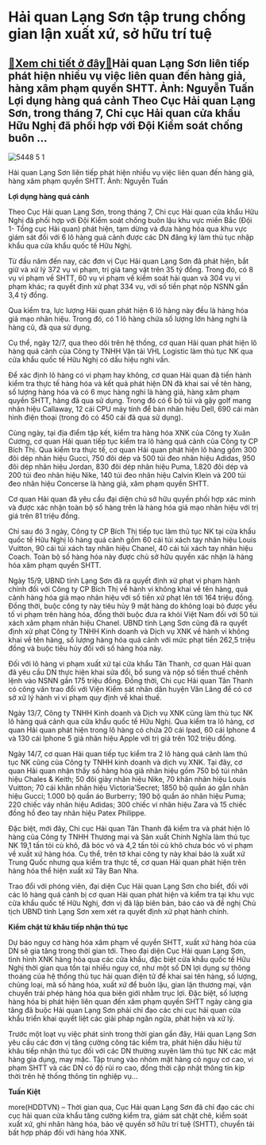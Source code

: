 Hải quan Lạng Sơn tập trung chống gian lận xuất xứ, sở hữu trí tuệ
==================================================================

[:gift:Xem chi tiết ở đây:gift:](https://hddtvn.com/hai-quan-lang-son-tap-trung-chong-gian-lan-xuat-xu-so-huu-tri-tue/)Hải quan Lạng Sơn liên tiếp phát hiện nhiều vụ việc liên quan đến hàng giả, hàng xâm phạm quyền SHTT. Ảnh: Nguyễn Tuấn Lợi dụng hàng quá cảnh Theo Cục Hải quan Lạng Sơn, trong tháng 7, Chi cục Hải quan cửa khẩu Hữu Nghị đã phối hợp với Đội Kiểm soát chống buôn …
----------------------------------------------------------------------------------------------------------------------------------------------------------------------------------------------------------------------------------------------------------------------





![5448 5 1](https://haiquanonline.com.vn/stores/news_dataimages/hoannm/092020/23/16/in_article/5448_5-1.jpg?rt=20200924091438 "Hải quan Lạng Sơn liên tiếp phát hiện nhiều vụ việc liên quan đến hàng giả, hàng xâm phạm quyền SHTT.	Ảnh: Nguyễn Tuấn")


Hải quan Lạng Sơn liên tiếp phát hiện nhiều vụ việc liên quan đến hàng giả, hàng xâm phạm quyền SHTT. Ảnh: Nguyễn Tuấn



**Lợi dụng hàng quá cảnh**


Theo Cục Hải quan Lạng Sơn, trong tháng 7, Chi cục Hải quan cửa khẩu Hữu Nghị đã phối hợp với Đội Kiểm soát chống buôn lậu khu vực miền Bắc (Đội 1- Tổng cục Hải quan) phát hiện, tạm dừng và đưa hàng hóa qua khu vực giám sát đối với 6 lô hàng quá cảnh được các DN đăng ký làm thủ tục nhập khẩu qua cửa khẩu quốc tế Hữu Nghị.





Từ đầu năm đến nay, các đơn vị Cục Hải quan Lạng Sơn đã phát hiện, bắt giữ và xử lý 372 vụ vi phạm, trị giá tang vật trên 35 tỷ đồng. Trong đó, có 8 vụ vi phạm về SHTT, 60 vụ vi phạm về kiểm soát hải quan và 304 vụ vi phạm khác; ra quyết định xử phạt 334 vụ, với số tiền phạt nộp NSNN gần 3,4 tỷ đồng.



Qua kiểm tra, lực lượng Hải quan phát hiện 6 lô hàng này đều là hàng hóa giả mạo nhãn hiệu. Trong đó, có 1 lô hàng chứa số lượng lớn hàng nghi là hàng cũ, đã qua sử dụng.


Cụ thể, ngày 12/7, qua theo dõi trên hệ thống, cơ quan Hải quan phát hiện lô hàng quá cảnh của Công ty TNHH Vận tải VHL Logistic làm thủ tục NK qua cửa khẩu quốc tế Hữu Nghị có dấu hiệu nghi vấn.


Để xác định lô hàng có vi phạm hay không, cơ quan Hải quan đã tiến hành kiểm tra thực tế hàng hóa và kết quả phát hiện DN đã khai sai về tên hàng, số lượng hàng hóa và có 6 mục hàng nghi là hàng giả, hàng xâm phạm quyền SHTT, hàng đã qua sử dụng. Trong đó có 6 bộ túi và gậy golf mang nhãn hiệu Callaway, 12 cái CPU máy tính để bàn nhãn hiệu Dell, 690 cái màn hình điện thoại (trong đó có 450 cái đã qua sử dụng).


Cùng ngày, tại địa điểm tập kết, kiểm tra hàng hóa XNK của Công ty Xuân Cương, cơ quan Hải quan tiếp tục kiểm tra lô hàng quá cảnh của Công ty CP Bích Thị. Qua kiểm tra thực tế, cơ quan Hải quan phát hiện lô hàng gồm 300 đôi dép nhãn hiệu Gucci, 750 đôi dép và 500 túi đeo nhãn hiệu Adidas, 950 đôi dép nhãn hiệu Jordan, 830 đôi dép nhãn hiệu Puma, 1.820 đôi dép và 200 túi đeo nhãn hiệu Nike, 140 túi đeo nhãn hiệu Calvin Klein và 200 túi đeo nhãn hiệu Concerse là hàng giả, xâm phạm quyền SHTT.


Cơ quan Hải quan đã yêu cầu đại diện chủ sở hữu quyền phối hợp xác minh và được xác nhận toàn bộ số hàng trên là hàng hóa giả mạo nhãn hiệu với trị giá trên 81 triệu đồng.


Chỉ sau đó 3 ngày, Công ty CP Bích Thị tiếp tục làm thủ tục NK tại cửa khẩu quốc tế Hữu Nghị lô hàng quá cảnh gồm 60 cái túi xách tay nhãn hiệu Louis Vuitton, 90 cái túi xách tay nhãn hiệu Chanel, 40 cái túi xách tay nhãn hiệu Coach. Toàn bộ số hàng hóa này được chủ sở hữu quyền xác nhận là hàng hóa xâm phạm quyền SHTT.





Ngày 15/9, UBND tỉnh Lạng Sơn đã ra quyết định xử phạt vi phạm hành chính đối với Công ty CP Bích Thị về hành vi không khai về tên hàng, quá cảnh hàng hóa giả mạo nhãn hiệu với số tiền xử phạt lên tới 164 triệu đồng. Đồng thời, buộc công ty này tiêu hủy 9 mặt hàng do không loại bỏ được yếu tố vi phạm trên hàng hóa, đồng thời buộc đưa ra khỏi Việt Nam đối với 50 túi xách xâm phạm nhãn hiệu Chanel. 
UBND tỉnh Lạng Sơn cũng đã ra quyết định xử phạt Công ty TNHH Kinh doanh và Dịch vụ XNK về hành vi không khai về tên hàng, số lượng hàng hóa quá cảnh với mức phạt tiền 262,5 triệu đồng và buộc tiêu hủy đối với số hàng hóa này.


Đối với lô hàng vi phạm xuất xứ tại cửa khẩu Tân Thanh, cơ quan Hải quan đã yêu cầu DN thực hiện khai sửa đổi, bổ sung và nộp số tiền thuế chênh lệnh vào NSNN gần 175 triệu đồng. Đồng thời, Chi cục Hải quan Tân Thanh có công văn trao đổi với Viện Kiểm sát nhân dân huyện Văn Lãng để có cơ sở xử lý hành vi vi phạm quy định về khai thuế.






Ngày 13/7, Công ty TNHH Kinh doanh và Dịch vụ XNK cũng làm thủ tục NK lô hàng quá cảnh qua cửa khẩu quốc tế Hữu Nghị. Qua kiểm tra lô hàng, cơ quan Hải quan phát hiện trong lô hàng có chứa 20 cái Ipad, 60 cái Iphone 4 và 130 cái Iphone 5 giả nhãn hiệu Apple với trị giá trên 102 triệu đồng.


Ngày 14/7, cơ quan Hải quan tiếp tục kiểm tra 2 lô hàng quá cảnh làm thủ tục NK cũng của Công ty TNHH kinh doanh và dịch vụ XNK. Tại đây, cơ quan Hải quan nhận thấy số hàng hóa giả nhãn hiệu gồm 750 bộ túi nhãn hiệu Chales & Keith; 50 đôi giày nhãn hiệu Nike, 70 khăn nhãn hiệu Louis Vuitton; 70 cái khăn nhãn hiệu Victoria’Secret; 1850 bộ quần áo gắn nhãn hiệu Gucci; 1.000 bộ quần áo Burberry; 190 bộ quần áo nhãn hiệu Puma; 220 chiếc váy nhãn hiệu Adidas; 300 chiếc ví nhãn hiệu Zara và 15 chiếc đồng hồ đeo tay nhãn hiệu Patex Philippe.


Đặc biệt, mới đây, Chi cục Hải quan Tân Thanh đã kiểm tra và phát hiện lô hàng của Công ty TNHH Thương mại và Sản xuất Chính Nghĩa làm thủ tục NK 19,1 tấn tỏi củ khô, đã bóc vỏ và 4,2 tấn tỏi củ khô chưa bóc vỏ vi phạm về xuất xứ hàng hóa. Cụ thể, trên tờ khai công ty này khai báo là xuất xứ Trung Quốc nhưng qua kiểm tra thực tế, cơ quan Hải quan phát hiện trên hàng hóa thể hiện xuất xứ Tây Ban Nha.


Trao đổi với phóng viên, đại diện Cục Hải quan Lạng Sơn cho biết, đối với các lô hàng quá cảnh bị cơ quan Hải quan phát hiện và kiểm tra tại khu vực cửa khẩu quốc tế Hữu Nghị, đơn vị đã lập biên bản, báo cáo và đề nghị Chủ tịch UBND tỉnh Lạng Sơn xem xét ra quyết định xử phạt hành chính.


**Kiểm chặt từ khâu tiếp nhận thủ tục**


Dự báo nguy cơ hàng hóa xâm phạm về quyền SHTT, xuất xứ hàng hóa của DN sẽ gia tăng trong thời gian tới. Theo đại diện Cục Hải quan Lạng Sơn, tình hình XNK hàng hóa qua các cửa khẩu, đặc biệt cửa khẩu quốc tế Hữu Nghị thời gian qua tồn tại nhiều nguy cơ, như một số DN lợi dụng sự thông thoáng của hệ thống thủ tục hải quan điện tử để khai sai tên hàng, số lượng, chủng loại, mã số hàng hóa, xuất xứ để buôn lậu, gian lận thương mại, vận chuyển trái phép hàng hóa qua biên giới nhằm trục lợi. Đặc biệt, số lượng hàng hóa bị phát hiện liên quan đến xâm phạm quyền SHTT ngày càng gia tăng đã buộc Hải quan Lạng Sơn phải chỉ đạo các chi cục hải quan cửa khẩu triển khai quyết liệt các giải pháp ngăn ngừa, phát hiện và xử lý.


Trước một loạt vụ việc phát sinh trong thời gian gần đây, Hải quan Lạng Sơn yêu cầu các đơn vị tăng cường công tác kiểm tra, phát hiện dấu hiệu từ khâu tiếp nhận thủ tục đối với các DN thường xuyên làm thủ tục NK các mặt hàng gia dụng, may mặc. Tập trung vào nhóm mặt hàng có nguy cơ cao, vi phạm SHTT và các DN có độ rủi ro cao, đồng thời cập nhật thông tin kịp thời trên hệ thống thông tin nghiệp vụ…




**Tuấn Kiệt**



more(HDDTVN) – Thời gian qua, Cục Hải quan Lạng Sơn đã chỉ đạo các chi cục hải quan cửa khẩu tăng cường kiểm tra, giám sát chặt chẽ, kiểm soát xuất xứ, ghi nhãn hàng hóa, bảo vệ quyền sở hữu trí tuệ (SHTT), chuyển tải bất hợp pháp đối với hàng hóa XNK.

